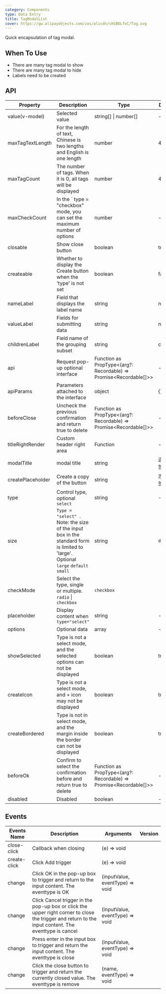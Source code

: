 ```yaml
---
category: Components
type: Data Entry
title: TagModalList
cover: https://gw.alipayobjects.com/zos/alicdn/cH1BOLfxC/Tag.svg
---
```


Quick encapsulation of tag modal.

## When To Use

- There are many tag modal to show
- There are many tag modal to hide
- Labels need to be created

## API

| Property | Description | Type | Default | Version |
| --- | --- | --- | --- | --- |
| value(v-model) | Selected value | string[] \| number[] | - |  |
| maxTagTextLength | For the length of text, Chinese is two lengths and English is one length | number | 4 |  |
| maxTagCount | The number of tags. When it is 0, all tags will be displayed | number | 4 |  |
| maxCheckCount | In the ` type = "checkbox" mode, you can set the maximum number of options | number | - | 3.10.0 |
| closable | Show close button | boolean | true |  |
| createable | Whether to display the Create button when the 'type' is not set | boolean | false |  |
| nameLabel | Field that displays the label name | string | name |  |
| valueLabel | Fields for submitting data | string | name |  |
| childrenLabel | Field name of the grouping subset | string | children |  |
| api | Request pop-up optional interface | Function as PropType<(arg?: Recordable) => Promise<Recordable[]>> | - |  |
| apiParams | Parameters attached to the interface | object | {} |
| beforeClose | Uncheck the previous confirmation and return true to delete | Function as PropType<(arg?: Recordable) => Promise<Recordable[]>> | - |  |
| titleRightRender | Custom header right area | Function | - |  |
| modalTitle | modal title | string | 选择标签 |  |
| createPlaceholder | Create a copy of the button | string | 添加标签 |  |
| type | Control type, optional `select` | string | - |  |
| size | `Type = "select" `. Note: the size of the input box in the standard form is limited to 'large'. Optional `large` `default` ` small` | string | `default` |  |
| checkMode | Select the type, single or multiple. `radio` \| `checkbox` | `checkbox` |  |
| placeholder | Display content when `type="select"` | string | - |  |
| options | Optional data | array | - | 3.26.0 |
| showSelected | Type is not a select mode, and the selected options can not be displayed | boolean | true | 3.26.0 |
| createIcon | Type is not a select mode, and + icon may not be displayed | boolean | true | 3.26.0 |
| createBordered | Type is not in select mode, and the margin inside the border can not be displayed | boolean | true | 3.26.0 |
| beforeOk | Confirm to select the confirmation before and return true to delete | Function as PropType<(arg?: Recordable) => Promise<Recordable[]>> | - | 3.26.0 |
| disabled | Disabled | boolean | - | 3.27.0 |

## Events

| Events Name | Description | Arguments | Version |
| --- | --- | --- | --- |
| close-click | Callback when closing | (e) => void |
| create-click | Click Add trigger | (e) => void |
| change | Click OK in the pop-up box to trigger and return to the input content. The eventtype is OK | (inputValue, eventType) => void |
| change | Click Cancel trigger in the pop-up box or click the upper right corner to close the trigger and return to the input content. The eventtype is cancel | (inputValue, eventType) => void |
| change | Press enter in the input box to trigger and return the input content. The eventtype is close | (inputValue, eventType) => void |
| change | Click the close button to trigger and return the currently closed value. The eventtype is remove | (name, eventType) => void |
